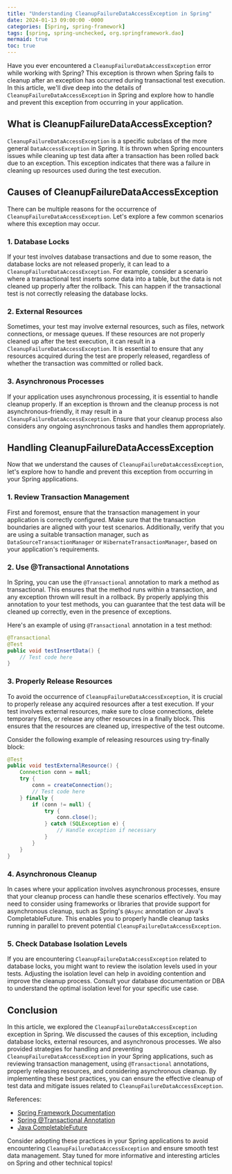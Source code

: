```yaml
---
title: "Understanding CleanupFailureDataAccessException in Spring"
date: 2024-01-13 09:00:00 -0000
categories: [Spring, spring-framework]
tags: [spring, spring-unchecked, org.springframework.dao]
mermaid: true
toc: true
---
```



Have you ever encountered a `CleanupFailureDataAccessException` error while working with Spring? This exception is thrown when Spring fails to cleanup after an exception has occurred during transactional test execution. In this article, we'll dive deep into the details of `CleanupFailureDataAccessException` in Spring and explore how to handle and prevent this exception from occurring in your application.

## What is CleanupFailureDataAccessException?

`CleanupFailureDataAccessException` is a specific subclass of the more general `DataAccessException` in Spring. It is thrown when Spring encounters issues while cleaning up test data after a transaction has been rolled back due to an exception. This exception indicates that there was a failure in cleaning up resources used during the test execution.

## Causes of CleanupFailureDataAccessException

There can be multiple reasons for the occurrence of `CleanupFailureDataAccessException`. Let's explore a few common scenarios where this exception may occur.

### 1. Database Locks

If your test involves database transactions and due to some reason, the database locks are not released properly, it can lead to a `CleanupFailureDataAccessException`. For example, consider a scenario where a transactional test inserts some data into a table, but the data is not cleaned up properly after the rollback. This can happen if the transactional test is not correctly releasing the database locks.

### 2. External Resources

Sometimes, your test may involve external resources, such as files, network connections, or message queues. If these resources are not properly cleaned up after the test execution, it can result in a `CleanupFailureDataAccessException`. It is essential to ensure that any resources acquired during the test are properly released, regardless of whether the transaction was committed or rolled back.

### 3. Asynchronous Processes

If your application uses asynchronous processing, it is essential to handle cleanup properly. If an exception is thrown and the cleanup process is not asynchronous-friendly, it may result in a `CleanupFailureDataAccessException`. Ensure that your cleanup process also considers any ongoing asynchronous tasks and handles them appropriately.

## Handling CleanupFailureDataAccessException

Now that we understand the causes of `CleanupFailureDataAccessException`, let's explore how to handle and prevent this exception from occurring in your Spring applications.

### 1. Review Transaction Management

First and foremost, ensure that the transaction management in your application is correctly configured. Make sure that the transaction boundaries are aligned with your test scenarios. Additionally, verify that you are using a suitable transaction manager, such as `DataSourceTransactionManager` or `HibernateTransactionManager`, based on your application's requirements.

### 2. Use @Transactional Annotations

In Spring, you can use the `@Transactional` annotation to mark a method as transactional. This ensures that the method runs within a transaction, and any exception thrown will result in a rollback. By properly applying this annotation to your test methods, you can guarantee that the test data will be cleaned up correctly, even in the presence of exceptions.

Here's an example of using `@Transactional` annotation in a test method:

```java
@Transactional
@Test
public void testInsertData() {
    // Test code here
}
```

### 3. Properly Release Resources

To avoid the occurrence of `CleanupFailureDataAccessException`, it is crucial to properly release any acquired resources after a test execution. If your test involves external resources, make sure to close connections, delete temporary files, or release any other resources in a finally block. This ensures that the resources are cleaned up, irrespective of the test outcome.

Consider the following example of releasing resources using try-finally block:

```java
@Test
public void testExternalResource() {
    Connection conn = null;
    try {
        conn = createConnection();
        // Test code here
    } finally {
        if (conn != null) {
            try {
                conn.close();
            } catch (SQLException e) {
                // Handle exception if necessary
            }
        }
    }
}
```

### 4. Asynchronous Cleanup

In cases where your application involves asynchronous processes, ensure that your cleanup process can handle these scenarios effectively. You may need to consider using frameworks or libraries that provide support for asynchronous cleanup, such as Spring's `@Async` annotation or Java's CompletableFuture. This enables you to properly handle cleanup tasks running in parallel to prevent potential `CleanupFailureDataAccessException`.

### 5. Check Database Isolation Levels

If you are encountering `CleanupFailureDataAccessException` related to database locks, you might want to review the isolation levels used in your tests. Adjusting the isolation level can help in avoiding contention and improve the cleanup process. Consult your database documentation or DBA to understand the optimal isolation level for your specific use case.

## Conclusion

In this article, we explored the `CleanupFailureDataAccessException` exception in Spring. We discussed the causes of this exception, including database locks, external resources, and asynchronous processes. We also provided strategies for handling and preventing `CleanupFailureDataAccessException` in your Spring applications, such as reviewing transaction management, using `@Transactional` annotations, properly releasing resources, and considering asynchronous cleanup. By implementing these best practices, you can ensure the effective cleanup of test data and mitigate issues related to `CleanupFailureDataAccessException`.

References:
- [Spring Framework Documentation](https://docs.spring.io/spring-framework/docs/current/reference/html/)
- [Spring @Transactional Annotation](https://docs.spring.io/spring-framework/docs/current/reference/html/data-access.html#transaction-declarative-annotations)
- [Java CompletableFuture](https://docs.oracle.com/en/java/javase/17/docs/api/java.base/java/util/concurrent/CompletableFuture.html)

Consider adopting these practices in your Spring applications to avoid encountering `CleanupFailureDataAccessException` and ensure smooth test data management. Stay tuned for more informative and interesting articles on Spring and other technical topics!